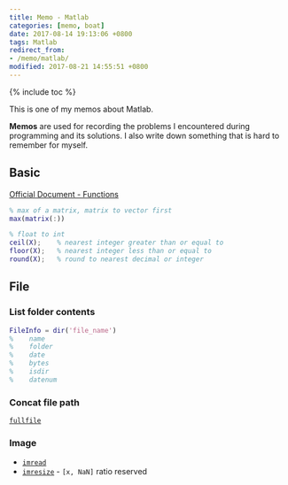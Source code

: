 ```yaml
---
title: Memo - Matlab
categories: [memo, boat]
date: 2017-08-14 19:13:06 +0800
tags: Matlab
redirect_from: 
- /memo/matlab/
modified: 2017-08-21 14:55:51 +0800
---
```


{% include toc %}

This is one of my memos about Matlab.

**Memos** are used for recording the problems I encountered during programming and its solutions. I also write down something that is hard to remember for myself.

<!--shoreline-->

## Basic

[Official Document - Functions](https://www.mathworks.com/help/matlab/functionlist.html)

``` matlab
% max of a matrix, matrix to vector first
max(matrix(:))
```

``` matlab
% float to int
ceil(X);    % nearest integer greater than or equal to
floor(X);   % nearest integer less than or equal to
round(X);   % round to nearest decimal or integer
```

## File

### List folder contents

``` matlab
FileInfo = dir('file_name')
%    name
%    folder
%    date
%    bytes
%    isdir
%    datenum
```

### Concat file path

[`fullfile`](https://www.mathworks.com/help/matlab/ref/fullfile.html)

### Image

- [`imread`](https://www.mathworks.com/help/matlab/ref/imread.html)
- [`imresize`](https://www.mathworks.com/help/images/ref/imresize.html)  - `[x, NaN]` ratio reserved

